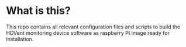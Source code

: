 # What is this?

This repo contains all relevant configuration files and scripts to build the HDVent monitoring device software
as raspberry PI image ready for installation.

